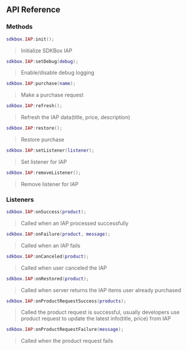 ## API Reference

### Methods
```lua
sdkbox.IAP:init();
```
> Initialize SDKBox IAP

```lua
sdkbox.IAP:setDebug(debug);
```
> Enable/disable debug logging

```lua
sdkbox.IAP:purchase(name);
```
> Make a purchase request

```lua
sdkbox.IAP:refresh();
```
> Refresh the IAP data(title, price, description)

```lua
sdkbox.IAP:restore();
```
> Restore purchase

```lua
sdkbox.IAP:setListener(listener);
```
> Set listener for IAP

```lua
sdkbox.IAP:removeListener();
```
> Remove listener for IAP

### Listeners
```lua
sdkbox.IAP:onSuccess(product);
```
> Called when an IAP processed successfully

```lua
sdkbox.IAP:onFailure(product, message);
```
> Called when an IAP fails

```lua
sdkbox.IAP:onCanceled(product);
```
> Called when user canceled the IAP

```lua
sdkbox.IAP:onRestored(product);
```
> Called when server returns the IAP items user already purchased

```lua
sdkbox.IAP:onProductRequestSuccess(products);
```
> Called the product request is successful, usually developers use product request to update the latest info(title, price) from IAP

```lua
sdkbox.IAP:onProductRequestFailure(message);
```
> Called when the product request fails
